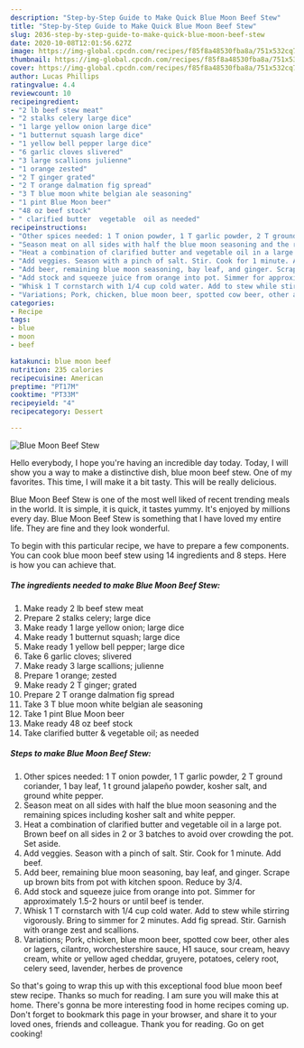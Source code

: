 ```yaml
---
description: "Step-by-Step Guide to Make Quick Blue Moon Beef Stew"
title: "Step-by-Step Guide to Make Quick Blue Moon Beef Stew"
slug: 2036-step-by-step-guide-to-make-quick-blue-moon-beef-stew
date: 2020-10-08T12:01:56.627Z
image: https://img-global.cpcdn.com/recipes/f85f8a48530fba8a/751x532cq70/blue-moon-beef-stew-recipe-main-photo.jpg
thumbnail: https://img-global.cpcdn.com/recipes/f85f8a48530fba8a/751x532cq70/blue-moon-beef-stew-recipe-main-photo.jpg
cover: https://img-global.cpcdn.com/recipes/f85f8a48530fba8a/751x532cq70/blue-moon-beef-stew-recipe-main-photo.jpg
author: Lucas Phillips
ratingvalue: 4.4
reviewcount: 10
recipeingredient:
- "2 lb beef stew meat"
- "2 stalks celery large dice"
- "1 large yellow onion large dice"
- "1 butternut squash large dice"
- "1 yellow bell pepper large dice"
- "6 garlic cloves slivered"
- "3 large scallions julienne"
- "1 orange zested"
- "2 T ginger grated"
- "2 T orange dalmation fig spread"
- "3 T blue moon white belgian ale seasoning"
- "1 pint Blue Moon beer"
- "48 oz beef stock"
- " clarified butter  vegetable  oil as needed"
recipeinstructions:
- "Other spices needed: 1 T onion powder, 1 T garlic powder, 2 T ground coriander, 1 bay leaf, 1 t ground jalapeño powder, kosher salt, and ground white pepper."
- "Season meat on all sides with half the blue moon seasoning and the remaining spices including kosher salt and white pepper."
- "Heat a combination of clarified butter and vegetable oil in a large pot. Brown beef on all sides in 2 or 3 batches to avoid over crowding the pot. Set aside."
- "Add veggies. Season with a pinch of salt. Stir. Cook for 1 minute. Add beef."
- "Add beer, remaining blue moon seasoning, bay leaf, and ginger. Scrape up brown bits from pot with kitchen spoon. Reduce by 3/4."
- "Add stock and squeeze juice from orange into pot. Simmer for approximately 1.5-2 hours or until beef is tender."
- "Whisk 1 T cornstarch with 1/4 cup cold water. Add to stew while stirring vigorously. Bring to simmer for 2 minutes. Add fig spread. Stir. Garnish with orange zest and scallions."
- "Variations; Pork, chicken, blue moon beer, spotted cow beer, other ales or lagers, cilantro, worchestershire sauce, H1 sauce, sour cream, heavy cream, white or yellow aged cheddar, gruyere, potatoes, celery root, celery seed, lavender, herbes de provence"
categories:
- Recipe
tags:
- blue
- moon
- beef

katakunci: blue moon beef 
nutrition: 235 calories
recipecuisine: American
preptime: "PT17M"
cooktime: "PT33M"
recipeyield: "4"
recipecategory: Dessert

---
```



![Blue Moon Beef Stew](https://img-global.cpcdn.com/recipes/f85f8a48530fba8a/751x532cq70/blue-moon-beef-stew-recipe-main-photo.jpg)

Hello everybody, I hope you're having an incredible day today. Today, I will show you a way to make a distinctive dish, blue moon beef stew. One of my favorites. This time, I will make it a bit tasty. This will be really delicious.



Blue Moon Beef Stew is one of the most well liked of recent trending meals in the world. It is simple, it is quick, it tastes yummy. It's enjoyed by millions every day. Blue Moon Beef Stew is something that I have loved my entire life. They are fine and they look wonderful.


To begin with this particular recipe, we have to prepare a few components. You can cook blue moon beef stew using 14 ingredients and 8 steps. Here is how you can achieve that.

<!--inarticleads1-->

##### The ingredients needed to make Blue Moon Beef Stew:

1. Make ready 2 lb beef stew meat
1. Prepare 2 stalks celery; large dice
1. Make ready 1 large yellow onion; large dice
1. Make ready 1 butternut squash; large dice
1. Make ready 1 yellow bell pepper; large dice
1. Take 6 garlic cloves; slivered
1. Make ready 3 large scallions; julienne
1. Prepare 1 orange; zested
1. Make ready 2 T ginger; grated
1. Prepare 2 T orange dalmation fig spread
1. Take 3 T blue moon white belgian ale seasoning
1. Take 1 pint Blue Moon beer
1. Make ready 48 oz beef stock
1. Take  clarified butter &amp; vegetable  oil; as needed




<!--inarticleads2-->

##### Steps to make Blue Moon Beef Stew:

1. Other spices needed: 1 T onion powder, 1 T garlic powder, 2 T ground coriander, 1 bay leaf, 1 t ground jalapeño powder, kosher salt, and ground white pepper.
1. Season meat on all sides with half the blue moon seasoning and the remaining spices including kosher salt and white pepper.
1. Heat a combination of clarified butter and vegetable oil in a large pot. Brown beef on all sides in 2 or 3 batches to avoid over crowding the pot. Set aside.
1. Add veggies. Season with a pinch of salt. Stir. Cook for 1 minute. Add beef.
1. Add beer, remaining blue moon seasoning, bay leaf, and ginger. Scrape up brown bits from pot with kitchen spoon. Reduce by 3/4.
1. Add stock and squeeze juice from orange into pot. Simmer for approximately 1.5-2 hours or until beef is tender.
1. Whisk 1 T cornstarch with 1/4 cup cold water. Add to stew while stirring vigorously. Bring to simmer for 2 minutes. Add fig spread. Stir. Garnish with orange zest and scallions.
1. Variations; Pork, chicken, blue moon beer, spotted cow beer, other ales or lagers, cilantro, worchestershire sauce, H1 sauce, sour cream, heavy cream, white or yellow aged cheddar, gruyere, potatoes, celery root, celery seed, lavender, herbes de provence




So that's going to wrap this up with this exceptional food blue moon beef stew recipe. Thanks so much for reading. I am sure you will make this at home. There's gonna be more interesting food in home recipes coming up. Don't forget to bookmark this page in your browser, and share it to your loved ones, friends and colleague. Thank you for reading. Go on get cooking!
